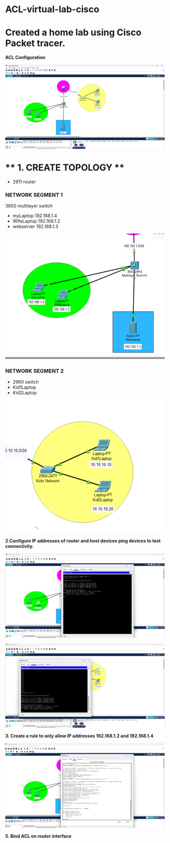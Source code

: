 # ACL-virtual-lab-cisco
# Created a home lab using Cisco Packet tracer.
**ACL Configuration**

![image alt](https://github.com/Salayne/ACL-virtual-lab-cisco/blob/8ab2b0297b506bcb15c84122d84137629083fcf9/Screenshot%202024-12-18%20223455.png)

# ** 1. CREATE TOPOLOGY **
   - 2911 router

### NETWORK SEGMENT 1
3650 multilayer switch
- myLaptop 192.168.1.4
- WifeLaptop 192.168.1.2
- webserver 192.168.1.3
  
 ![image alt](https://github.com/Salayne/ACL-virtual-lab-cisco/blob/96dc1f6342afb7f85d77545b64240b40ea066cd0/SEGMENT1.png)

 
 ### NETWORK SEGMENT 2
- 2960 switch
- Kid1Laptop
- Kid2Laptop
  
![image alt](https://github.com/Salayne/ACL-virtual-lab-cisco/blob/2f0b4cd9ddf08dca47952612431ac17f3e08a4fa/SEGMENT2.png)


**2.Configure IP addresses of router and host devices ping devices to test connectivity.**

![image alt](https://github.com/Salayne/ACL-virtual-lab-cisco/blob/ad2c85dddffe0b7749cab5b79c746ad842798544/Screenshot%202024-12-18%20223554.png)

![image alt](https://github.com/Salayne/ACL-virtual-lab-cisco/blob/cfe3a36b43607992be6da689ebe1b89b67b26cd8/Screenshot%202024-12-18%20223749.png)

**3. Create a rule to only allow IP addresses 192.168.1.2 and 192.168.1.4**

![image alt](https://github.com/Salayne/ACL-virtual-lab-cisco/blob/d7523797c0a5b87a5b59968a5871f7f14d34efc5/Screenshot%202024-12-18%20224548.png)

**5. Bind ACL on router interface**


